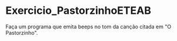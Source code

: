 # Exercicio_PastorzinhoETEAB
Faça um programa que emita beeps no tom da canção citada em "O Pastorzinho".

